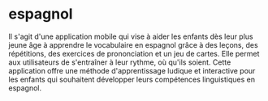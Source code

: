 # espagnol

Il s'agit d'une application mobile qui vise à aider les enfants dès leur plus jeune âge à apprendre le vocabulaire
en espagnol grâce à des leçons, des répétitions, des exercices de prononciation et un jeu de cartes. Elle permet 
aux utilisateurs de s'entraîner à leur rythme, où qu'ils soient. Cette application offre une méthode d'apprentissage ludique 
et interactive pour les enfants qui souhaitent développer leurs compétences linguistiques en espagnol.
